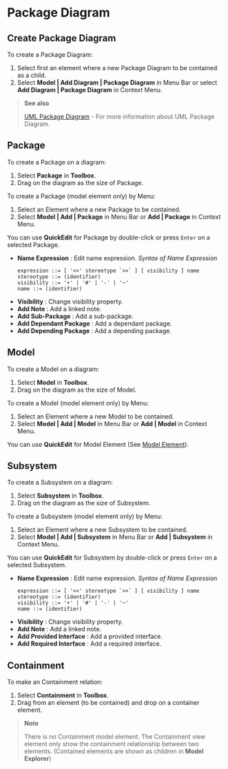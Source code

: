 Package Diagram
===============

<!-- toc -->

## Create Package Diagram

To create a Package Diagram:

1. Select first an element where a new Package Diagram to be contained as a child.
2. Select **Model | Add Diagram | Package Diagram** in Menu Bar or select **Add Diagram | Package Diagram** in Context Menu.

> **See also**
>
> [UML Package Diagram](http://www.uml-diagrams.org/package-diagrams-overview.html) - For more information about UML Package Diagram.


## Package

To create a Package on a diagram:

1. Select **Package** in **Toolbox**.
2. Drag on the diagram as the size of Package.

To create a Package (model element only) by Menu:

1. Select an Element where a new Package to be contained.
2. Select **Model | Add | Package** in Menu Bar or **Add | Package** in Context Menu.

You can use **QuickEdit** for Package by double-click or press `Enter` on a selected Package.

* **Name Expression** : Edit name expression.
  _Syntax of Name Expression_
  ```
  expression ::= [ '<<' stereotype `>>` ] [ visibility ] name
  stereotype ::= (identifier)
  visibility ::= '+' | '#' | '-' | '~'
  name ::= (identifier)
  ```
* **Visibility** : Change visibility property.
* **Add Note** : Add a linked note.
* **Add Sub-Package** : Add a sub-package.
* **Add Dependant Package** : Add a dependant package.
* **Add Depending Package** : Add a depending package.


## Model

To create a Model on a diagram:

1. Select **Model** in **Toolbox**.
2. Drag on the diagram as the size of Model.

To create a Model (model element only) by Menu:

1. Select an Element where a new Model to be contained.
2. Select **Model | Add | Model** in Menu Bar or **Add | Model** in Context Menu.

You can use **QuickEdit** for Model Element (See [Model Element](/working-with-diagrams/class-diagram.md#model-element)).


## Subsystem

To create a Subsystem on a diagram:

1. Select **Subsystem** in **Toolbox**.
2. Drag on the diagram as the size of Subsystem.

To create a Subsystem (model element only) by Menu:

1. Select an Element where a new Subsystem to be contained.
2. Select **Model | Add | Subsystem** in Menu Bar or **Add | Subsystem** in Context Menu.

You can use **QuickEdit** for Subsystem by double-click or press `Enter` on a selected Subsystem.

* **Name Expression** : Edit name expression.
  _Syntax of Name Expression_
  ```
  expression ::= [ '<<' stereotype `>>` ] [ visibility ] name
  stereotype ::= (identifier)
  visibility ::= '+' | '#' | '-' | '~'
  name ::= (identifier)
  ```
* **Visibility** : Change visibility property.
* **Add Note** : Add a linked note.
* **Add Provided Interface** : Add a provided interface.
* **Add Required Interface** : Add a required interface.


## Containment

To make an Containment relation:

1. Select **Containment** in **Toolbox**.
2. Drag from an element (to be contained) and drop on a container element.

> **Note**
> 
> There is no Containment model element. The Containment view element only show the containment relationship between two elements. (Contained elements are shown as children in **Model Explorer**)
